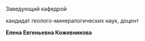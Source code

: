 Заведующий кафедрой
   

 кандидат геолого-минералогических наук, доцент
   

**Елена Евгеньевна Кожевникова**